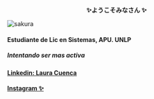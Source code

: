 
<p align="center"><strong>✨ようこそみなさん ✨</strong></p>

![sakura](https://user-images.githubusercontent.com/80906205/232527695-62be5da7-3b0c-4681-ab00-c43a63e76e69.gif)

#### Estudiante de Lic en Sistemas, APU. UNLP
##### Intentando ser mas activa

#### [Linkedin: Laura Cuenca](https://www.linkedin.com/in/laura-cuenca-/)
#### [Instagram ✨](https://www.instagram.com/laucuencaa/)
<!--
**LauraCuenca/LauraCuenca** is a ✨ _special_ ✨ repository because its `README.md` (this file) appears on your GitHub profile.

Here are some ideas to get you started:

- 🔭 I’m currently working on ...
- 🌱 I’m currently learning ...
- 👯 I’m looking to collaborate on ...
- 🤔 I’m looking for help with ...
- 💬 Ask me about ...
- 📫 How to reach me: ...
- 😄 Pronouns: ...
- ⚡ Fun fact: ...
-->
